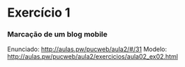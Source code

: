 # Exercício 1
### Marcação de um blog mobile

Enunciado: http://aulas.pw/pucweb/aula2/#/31
Modelo: http://aulas.pw/pucweb/aula2/exercicios/aula02_ex02.html





